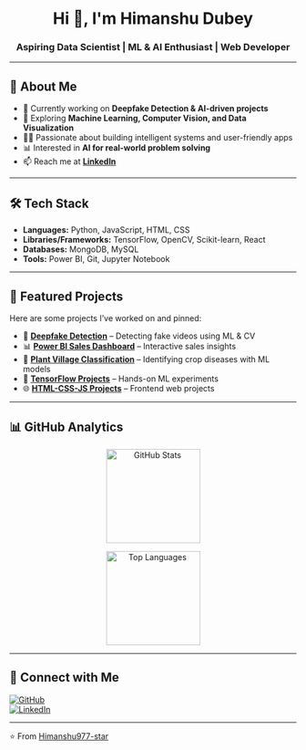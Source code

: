 <h1 align="center">Hi 👋, I'm Himanshu Dubey</h1>
<h3 align="center">Aspiring Data Scientist | ML & AI Enthusiast | Web Developer</h3>

---

## 🚀 About Me
- 🔭 Currently working on **Deepfake Detection & AI-driven projects**  
- 🌱 Exploring **Machine Learning, Computer Vision, and Data Visualization**  
- 👨‍💻 Passionate about building intelligent systems and user-friendly apps  
- 📊 Interested in **AI for real-world problem solving**  
- 📫 Reach me at **[LinkedIn](https://www.linkedin.com/in/himanshu-dubey-98a34a285/)**  

---

## 🛠️ Tech Stack
- **Languages:** Python, JavaScript, HTML, CSS  
- **Libraries/Frameworks:** TensorFlow, OpenCV, Scikit-learn, React  
- **Databases:** MongoDB, MySQL  
- **Tools:** Power BI, Git, Jupyter Notebook  

---

## 🌟 Featured Projects
Here are some projects I’ve worked on and pinned:

- 🔎 [**Deepfake Detection**](https://github.com/Himanshu977-star/Deepfake) – Detecting fake videos using ML & CV  
- 📊 [**Power BI Sales Dashboard**](https://github.com/Himanshu977-star/PowerBi-Sales-Dashboard) – Interactive sales insights  
- 🌱 [**Plant Village Classification**](https://github.com/Himanshu977-star/plant-disease-classification) – Identifying crop diseases with ML models  
- 🤖 [**TensorFlow Projects**](https://github.com/Himanshu977-star/Tensorflow) – Hands-on ML experiments  
- 🌐 [**HTML-CSS-JS Projects**](https://github.com/Himanshu977-star/Html-Css-Js) – Frontend web projects  

---

## 📊 GitHub Analytics

<p align="center">
  <img src="https://github-readme-stats.vercel.app/api?username=Himanshu977-star&show_icons=true&theme=radical&hide_border=true" alt="GitHub Stats" height="165"/>
</p>

<p align="center">
  <img src="https://github-readme-stats.vercel.app/api/top-langs/?username=Himanshu977-star&layout=compact&theme=radical&hide_border=true" alt="Top Languages" height="165"/>
</p>

---

## 🤝 Connect with Me
[![GitHub](https://img.shields.io/badge/GitHub-000?style=for-the-badge&logo=github&logoColor=white)](https://github.com/Himanshu977-star)  
[![LinkedIn](https://img.shields.io/badge/LinkedIn-0077B5?style=for-the-badge&logo=linkedin&logoColor=white)](https://www.linkedin.com/in/himanshu-dubey-98a34a285/)  

---
⭐️ From [Himanshu977-star](https://github.com/Himanshu977-star)
